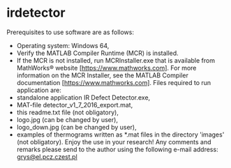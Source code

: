# irdetector
Prerequisites to use software are as follows:
- Operating system: Windows 64, 
- Verify the MATLAB Compiler Runtime (MCR) is installed.
- If the MCR is not installed, run MCRInstaller.exe that is available from MathWorks® website [https://www.mathworks.com].
For more information on the MCR Installer, see the MATLAB Compiler documentation [https://www.mathworks.com].
Files required to run application are: 
- standalone application IR Defect Detector.exe,
- MAT-file detector_v1_7_2016_export.mat,
- this readme.txt file (not obligatory),
- logo.jpg (can be changed by user),
- logo_down.jpg (can be changed by user),
- examples of thermograms written as *.mat files in the directory 'images' (not obligatory).
Enjoy the use in your research!
Any comments and remarks please send to the author using the following e-mail address: grys@el.pcz.czest.pl
